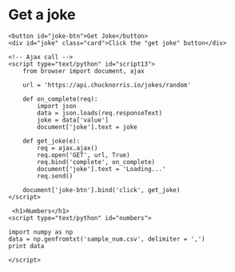 <head>
<!-- Ajax call -->
  <script src="https://cdnjs.cloudflare.com/ajax/libs/brython/3.8.8/brython.js" integrity="sha256-rA89wPrTJJQFWJaZveKW8jpdmC3t5F9rRkPyBjz8G04=" crossorigin="anonymous"></script> 

<script src="https://cdnjs.cloudflare.com/ajax/libs/brython/3.8.8/brython_stdlib.js" integrity="sha256-Gnrw9tIjrsXcZSCh/wos5Jrpn0bNVNFJuNJI9d71TDs=" crossorigin="anonymous"></script> 
 <!-- Ajax call -->
</head>
<body onload="brython()">
    <h1>Get a joke</h1>

    <button id="joke-btn">Get Joke</button>
    <div id="joke" class="card">Click the "get joke" button</div>

    <!-- Ajax call -->
    <script type="text/python" id="script13">
        from browser import document, ajax

        url = 'https://api.chucknorris.io/jokes/random'

        def on_complete(req):
            import json
            data = json.loads(req.responseText)
            joke = data['value']
            document['joke'].text = joke

        def get_joke(e):
            req = ajax.ajax()
            req.open('GET', url, True)
            req.bind('complete', on_complete)
            document['joke'].text = 'Loading...'
            req.send()

        document['joke-btn'].bind('click', get_joke)
    </script>
    
     <h1>Numbers</h1>
    <script type="text/python" id="numbers">
    
    import numpy as np
    data = np.genfromtxt('sample_num.csv', delimiter = ',')
    print data
       
    </script>

</body>
